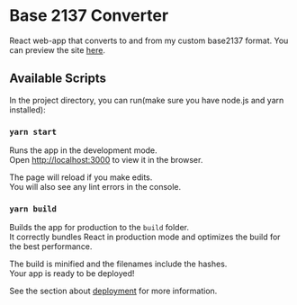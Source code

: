 # Base 2137 Converter

React web-app that converts to and from my custom base2137 format. You can preview the site [here](https://base2137.netlify.app/).

## Available Scripts

In the project directory, you can run(make sure you have node.js and yarn installed):

### `yarn start`

Runs the app in the development mode.\
Open [http://localhost:3000](http://localhost:3000) to view it in the browser.

The page will reload if you make edits.\
You will also see any lint errors in the console.

### `yarn build`

Builds the app for production to the `build` folder.\
It correctly bundles React in production mode and optimizes the build for the best performance.

The build is minified and the filenames include the hashes.\
Your app is ready to be deployed!

See the section about [deployment](https://facebook.github.io/create-react-app/docs/deployment) for more information.
